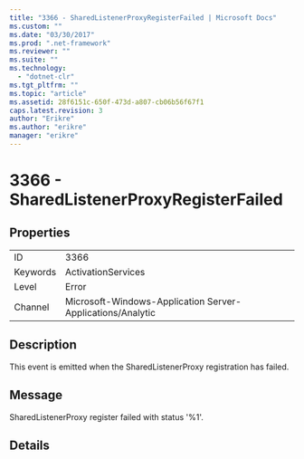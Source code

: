 ```yaml
---
title: "3366 - SharedListenerProxyRegisterFailed | Microsoft Docs"
ms.custom: ""
ms.date: "03/30/2017"
ms.prod: ".net-framework"
ms.reviewer: ""
ms.suite: ""
ms.technology: 
  - "dotnet-clr"
ms.tgt_pltfrm: ""
ms.topic: "article"
ms.assetid: 28f6151c-650f-473d-a807-cb06b56f67f1
caps.latest.revision: 3
author: "Erikre"
ms.author: "erikre"
manager: "erikre"
---
```

# 3366 - SharedListenerProxyRegisterFailed
## Properties  
  
|||  
|-|-|  
|ID|3366|  
|Keywords|ActivationServices|  
|Level|Error|  
|Channel|Microsoft-Windows-Application Server-Applications/Analytic|  
  
## Description  
 This event is emitted when the SharedListenerProxy registration has failed.  
  
## Message  
 SharedListenerProxy register failed with status '%1'.  
  
## Details